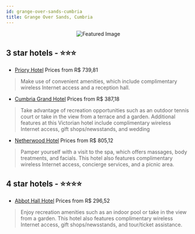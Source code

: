 ```yaml
---
id: grange-over-sands-cumbria
title: Grange Over Sands, Cumbria
---
```


<center><img src="https://i.travelapi.com/hotels/17000000/16650000/16647800/16647747/36419a28_z.jpg" alt="Featured Image" /></center>


##  3 star hotels - ⭐️⭐️⭐️

-    [Priory Hotel](https://us.hurb.com/hotels/grange-over-sands/priory-hotel-JNP-JP716046?cmp=18055) Prices from R$ 739,81
   > Make use of convenient amenities, which include complimentary wireless Internet access and a reception hall.
-    [Cumbria Grand Hotel](https://us.hurb.com/hotels/grange-over-sands/cumbria-grand-hotel-JNP-JP391281?cmp=18055) Prices from R$ 387,18
   > Take advantage of recreation opportunities such as an outdoor tennis court or take in the view from a terrace and a garden. Additional features at this Victorian hotel include complimentary wireless Internet access, gift shops/newsstands, and wedding
-    [Netherwood Hotel](https://us.hurb.com/hotels/grange-over-sands/netherwood-hotel-JNP-JP546474?cmp=18055) Prices from R$ 805,12
   > Pamper yourself with a visit to the spa, which offers massages, body treatments, and facials. This hotel also features complimentary wireless Internet access, concierge services, and a picnic area.

##  4 star hotels - ⭐️⭐️⭐️⭐️

-    [Abbot Hall Hotel](https://us.hurb.com/hotels/grange-over-sands/abbot-hall-hotel-JNP-JP447653?cmp=18055) Prices from R$ 296,52
   > Enjoy recreation amenities such as an indoor pool or take in the view from a garden. This hotel also features complimentary wireless Internet access, gift shops/newsstands, and tour/ticket assistance.
